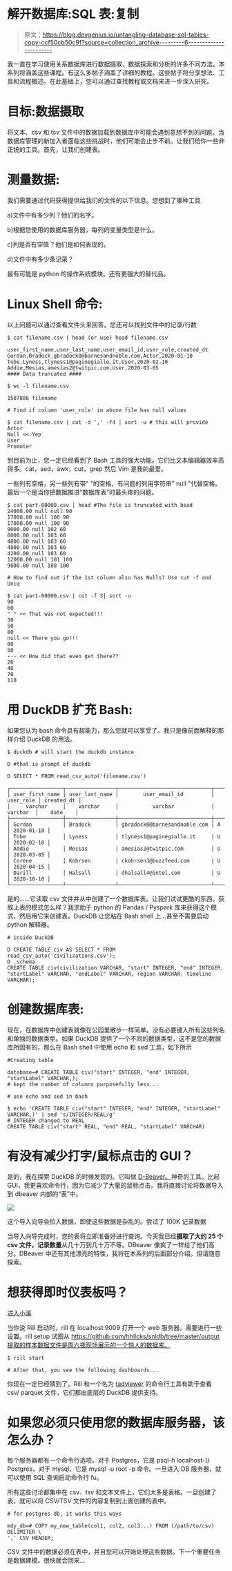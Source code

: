 # 解开数据库:SQL 表:复制

> 原文：<https://blog.devgenius.io/untangling-database-sql-tables-copy-ccf50cb50c9f?source=collection_archive---------6----------------------->

我一直在学习使用关系数据库进行数据摄取、数据探索和分析的许多不同方法。本系列将涵盖这些课程。有这么多帖子涵盖了详细的教程。这些帖子将分享想法、工具和流程概述。在此基础上，您可以通过查找教程或文档来进一步深入研究。

# 目标:数据摄取

将文本、csv 和 tsv 文件中的数据加载到数据库中可能会遇到意想不到的问题。当数据库管理的新加入者面临这些挑战时，他们可能会止步不前。让我们给你一些非正统的工具。首先，让我们创建表。

# **测量数据:**

我们需要通过代码获得提供给我们的文件的以下信息。您想到了哪种工具

a)文件中有多少列？他们的名字。

b)根据您使用的数据库服务器，每列的变量类型是什么。

c)列是否有空值？他们是如何表现的。

d)文件中有多少条记录？

最有可能是 python 的操作系统模块。还有更强大的替代品。

# **Linux Shell 命令:**

以上问题可以通过查看文件头来回答。您还可以找到文件中的记录/行数

```
$ cat filename.csv | head (or use) head filename.csv

user_first_name,user_last_name,user_email_id,user_role,created_dt
Gordan,Bradock,gbradock0@barnesandnoble.com,Actor,2020-01-10
Tobe,Lyness,tlyness1@paginegialle.it,User,2020-02-10
Addie,Mesias,amesias2@twitpic.com,User,2020-03-05
#### Data truncated ####

$ wc -l filename.csv

1507886 filename
```

```
# Find if column 'user_role' in above file has null values 

$ cat filename.csv | cut -d ',' -f4 | sort -u # this will provide 
Actor
Null << Yep
User
Promoter
```

到目前为止，您一定已经看到了 Bash 工具的强大功能。它们比文本编辑器效率高得多。cat，sed，awk，cut，grep 然后 Vim 是我的最爱。

一些列有空格，另一些列有带" "的空格，有问题的列用字符串" null "代替空格。最后一个是当你把数据推进“数据库表”时最头疼的问题。

```
$ cat part-00000.csv | head #The file is truncated with head
24000.00 null null 90
17000.00 null 100 90
17000.00 null 100 90
9000.00 null 102 60
6000.00 null 103 60
4800.00 null 103 60
4800.00 null 103 60
4200.00 null 103 60
12000.00 null 101 100
9000.00 null 108 100

# How to find out if the 1st column also has Nulls? Use cut -f and Uniq

$ cat part-00000.csv | cut -f 3| sort -u
90
60
" " << That was not expected!!!
30
50
80
null << There you go!!!
80
50
--- << How did that even get there??
20
40
70
110
```

# 用 DuckDB 扩充 Bash:

如果您认为 bash 命令具有超能力，那么您就可以享受了。我只是像前面解释的那样介绍 DuckDB 的用法。

```
$ duckdb # will start the duckdb instance

D #that is prompt of duckdb

D SELECT * FROM read_csv_auto('filename.csv') 

┌─────────────────┬────────────────┬──────────────────────────────┬───────────┬────────────┐
│ user_first_name │ user_last_name │        user_email_id         │ user_role │ created_dt │
│     varchar     │    varchar     │           varchar            │  varchar  │    date    │
├─────────────────┼────────────────┼──────────────────────────────┼───────────┼────────────┤
│ Gordan          │ Bradock        │ gbradock0@barnesandnoble.com │ A         │ 2020-01-10 │
│ Tobe            │ Lyness         │ tlyness1@paginegialle.it     │ U         │ 2020-02-10 │
│ Addie           │ Mesias         │ amesias2@twitpic.com         │ U         │ 2020-03-05 │
│ Corene          │ Kohrsen        │ ckohrsen3@buzzfeed.com       │ U         │ 2020-04-15 │
│ Darill          │ Halsall        │ dhalsall4@intel.com          │ U         │ 2020-10-10 │
└─────────────────┴────────────────┴──────────────────────────────┴───────────┴────────────┘
```

是的……它读取 csv 文件并从中创建了一个数据库表。让我们试试更酷的东西。获取上表的模式怎么样？我求助于 python 的 Pandas / Pyspark 库来获得这个模式，然后用它来创建表。DuckDB 让您粘在 Bash shell 上…甚至不需要启动 python 解释器。

```
# inside DuckDB

D CREATE TABLE civ AS SELECT * FROM read_csv_auto('civilizations.csv');
D .schema
CREATE TABLE civ(civilization VARCHAR, "start" INTEGER, "end" INTEGER, "startLabel" VARCHAR, "endLabel" VARCHAR, region VARCHAR, timeline VARCHAR);
```

# 创建数据库表:

现在，在数据库中创建表就像在公园里散步一样简单。没有必要键入所有这些列名和单独的数据类型。如果 DuckDB 提供了一个不同的数据类型，这不是您的数据库所固有的，那么在 Bash shell 中使用 echo 和 sed 工具，如下所示

```
#Creating table

database=# CREATE TABLE civ("start" INTEGER, "end" INTEGER, "startLabel" VARCHAR,);
# kept the number of columns purposefully less...
```

```
# use echo and sed in bash

$ echo 'CREATE TABLE civ("start" INTEGER, "end" INTEGER, "startLabel" VARCHAR,)' | sed 's/INTEGER/REAL/g'
# INTEGER changed to REAL 
CREATE TABLE civ("start" REAL, "end" REAL, "startLabel" VARCHAR)
```

# 有没有减少打字/鼠标点击的 GUI？

是的，我在探索 DuckDB 的时候发现的。它叫做 [D-Beaver。](https://dbeaver.io/download/)神奇的工具。比起 GUI，我更喜欢命令行，因为它减少了大量的鼠标点击。我将直接讨论将数据导入到 dbeaver 内部的“表”中。

![](img/bfefcf62abad8b9ba99ec2b1da8b7fcd.png)

这个导入向导会拉入数据，即使这些数据是杂乱的。尝试了 100K 记录数据

当导入向导完成时，您的表将立即准备好进行查询。今天我已经**摄取了大约 25 个 csv 文件，记录数量**从几十万到几十万不等。DBeaver 像疯了一样给了他们高分。DBeaver 中还有其他漂亮的特性，我将在本系列的后面部分介绍。但请随意探索。

# 想获得即时仪表板吗？

[进入小溪](https://docs.rilldata.com/using-rill/install)

当你说 Rill 启动时，rill 在 localhost:9009 打开一个 web 服务器。需要进行一些设置。rill setup 试图从 https://github.com/hhllcks/snldb/tree/master/output提取的样本数据文件是周六夜现场展示的一个惊人的数据库。

```
$ rill start

# After that, you see the following dashboards...
```

你现在一定已经猜到了。Rill 和一个名为 [tadviewer](https://www.tadviewer.com/) 的命令行工具有助于查看 csv/ parquet 文件，它们都由底层的 DuckDB 提供支持。

# 如果您必须只使用您的数据库服务器，该怎么办？

每个服务器都有一个命令行选项。对于 Postgres，它是 psql-h localhost-U Postgres，对于 mysql，它是 mysql -u root -p 命令。一旦进入 DB 服务器，就可以使用 SQL 查询启动命令行 fu。

所有这些讨论都集中在 csv、tsv 和文本文件上，它们大多是表格。一旦创建了表，就可以将 CSV/TSV 文件的内容复制到上面创建的表中。

```
# for postgres db, it works this ways

mdy_db=# COPY my_new_table(col1, col2, col3...) FROM (/path/to/csv) DELIMITER \
',' CSV HEADER;
```

CSV 文件中的数据必须在表中，并且您可以开始处理这些数据。下一个重要任务是数据建模。很快就会回来…